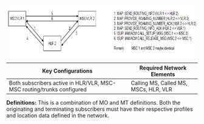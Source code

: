 <img src="images/CS_Mobile_Mobile_Call.png" style="width:6.75035in;height:1.41674in"
alt="A close-up of a computer screen AI-generated content may be incorrect." />

| **Key Configurations** | **Required Network Elements** |
|----|----|
| Both subscribers active in HLR/VLR, MSC-MSC routing/trunks configured | Calling MS, Called MS, MSCs, HLR, VLR |

**Definitions:** This is a combination of MO and MT definitions. Both
the originating and terminating subscribers must have their respective
profiles and location data defined in the network.
